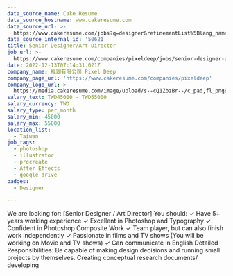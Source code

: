 ```yaml
---
data_source_name: Cake Resume
data_source_hostname: www.cakeresume.com
data_source_url: >-
  https://www.cakeresume.com/jobs?q=designer&refinementList%5Blang_name%5D%5B0%5D=English&refinementList%5Bsalary_type%5D=per_year
data_source_internal_id: '50621'
title: Senior Designer/Art Director
job_url: >-
  https://www.cakeresume.com/companies/pixeldeep/jobs/senior-designer-art-director
date: 2022-12-13T07:14:31.021Z
company_name: 福瑚有限公司 Pixel Deep
company_page_url: 'https://www.cakeresume.com/companies/pixeldeep'
company_logo_url: >-
  https://media.cakeresume.com/image/upload/s--cQ1ZbzBr--/c_pad,fl_png8,h_200,w_200/v1670912004/yzpsos87oe8ovbmvumtv.png
salary_text: TWD45000 - TWD55000
salary_currency: TWD
salary_type: per_month
salary_min: 45000
salary_max: 55000
location_list:
  - Taiwan
job_tags:
  - photoshop
  - illustrator
  - procreate
  - After Effects
  - google drive
badges:
  - Designer

---
```


We are looking for: [Senior Designer / Art Director] You should: ✓ Have 5+ years working experience ✓ Excellent in Photoshop and Typography ✓ Confident in Photoshop Composite Work ✓ Team player, but can also finish work independently ✓ Passionate in films and TV shows (You will be working on Movie and TV shows) ✓ Can communicate in English Detailed Responsibilities: Be capable of making design decisions and running small projects by themselves. Creating conceptual research documents/ developing 